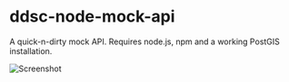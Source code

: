 ddsc-node-mock-api
==================

A quick-n-dirty mock API. Requires node.js, npm and a working PostGIS installation.


![Screenshot](http://i.imgur.com/1PepyRM.png)
